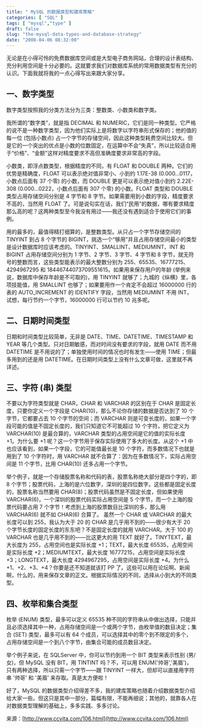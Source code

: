 ```yaml
---
title: " MySQL 的数据类型和建库策略"
categories: [ "SQL" ]
tags: [ "mysql","type" ]
draft: false
slug: "the-mysql-data-types-and-database-strategy"
date: "2008-04-06 08:32:00"
---
```


无论是在小得可怜的免费数据库空间或是大型电子商务网站，合理的设计表结构、充分利用空间是十分必要的。这就要求我们对数据库系统的常用数据类型有充分的认识。下面我就将我的一点心得写出来跟大家分享。

## 一、数字类型

数字类型按照我的分类方法分为三类：整数类、小数类和数字类。

我所谓的“数字类”，就是指 DECIMAL 和 NUMERIC，它们是同一种类型。它严格的说不是一种数字类型，因为他们实际上是将数字以字符串形式保存的；他的值的每一位 (包括小数点) 占一个字节的存储空间，因此这种类型耗费空间比较大。但是它的一个突出的优点是小数的位数固定，在运算中不会“失真”，所以比较适合用于“价格”、“金额”这样对精度要求不高但准确度要求非常高的字段。

小数类，即浮点数类型，根据精度的不同，有 FLOAT 和 DOUBLE 两种。它们的优势是精确度，FLOAT 可以表示绝对值非常小、小到约 1.17E-38 (0.000...0117，小数点后面有 37 个零) 的小数，而 DOUBLE 更是可以表示绝对值小到约 2.22E-308 (0.000...0222，小数点后面有 307 个零) 的小数。FLOAT 类型和 DOUBLE 类型占用存储空间分别是 4 字节和 8 字节。如果需要用到小数的字段，精度要求不高的，当然用 FLOAT 了。可是说句实在话，我们“民用”的数据，哪有要求精度那么高的呢？这两种类型至今我没有用过――我还没有遇到适合于使用它们的事例。

用的最多的，最值得精打细算的，是整数类型。从只占一个字节存储空间的 TINYINT 到占 8 个字节的 BIGINT，挑选一个“够用”并且占用存储空间最小的类型是设计数据库时应该考虑的。TINYINT、SMALLINT、MEDIUMINT、INT 和 BIGINT 占用存储空间分别为 1 字节、2 字节、3 字节、4 字节和 8 字节，就无符号的整数而言，这些类型能表示的最大整数分别为 255、65535、16777215、4294967295 和 18446744073709551615。如果用来保存用户的年龄 (举例来说，数据库中保存年龄是不可取的)，用 TINYINT 就够了；九城的《纵横》里，各项技能值，用 SMALLINT 也够了；如果要用作一个肯定不会超过 16000000 行的表的 AUTO_INCREMENT 的 IDENTIFY 字段，当然用 MEDIUMINT 不用 INT，试想，每行节约一个字节，16000000 行可以节约 10 兆多呢。


<!--more-->


## 二、日期时间类型

日期和时间类型比较简单，无非是 DATE、TIME、DATETIME、TIMESTAMP 和 YEAR 等几个类型。只对日期敏感，而对时间没有要求的字段，就用 DATE 而不用 DATETIME 是不用说的了；单独使用时间的情况也时有发生――使用 TIME；但最多用到的还是用 DATETIME。在日期时间类型上没有什么文章可做，这里就不再详述。

## 三、字符 (串) 类型

不要以为字符类型就是 CHAR，CHAR 和 VARCHAR 的区别在于 CHAR 是固定长度，只要你定义一个字段是 CHAR(10)，那么不论你存储的数据是否达到了 10 个字节，它都要占去 10 个字节的空间；而 VARCHAR 则是可变长度的，如果一个字段可能的值是不固定长度的，我们只知道它不可能超过 10 个字符，把它定义为 VARCHAR(10) 是最合算的，VARCHAR 类型的占用空间是它的值的实际长度 +1。为什么要 +1 呢？这一个字节用于保存实际使用了多大的长度。从这个 +1 中也应该看到，如果一个字段，它的可能值最长是 10 个字符，而多数情况下也就是用到了 10 个字符时，用 VARCHAR 就不合算了：因为在多数情况下，实际占用空间是 11 个字节，比用 CHAR(10) 还多占用一个字节。

举个例子，就是一个存储股票名称和代码的表，股票名称绝大部分是四个字的，即 8 个字节；股票代码，上海的是六位数字，深圳的是四位数字。这些都是固定长度的，股票名称当然要用 CHAR(8)；股票代码虽然是不固定长度，但如果使用 VARCHAR(6)，一个深圳的股票代码实际占用空间是 5 个字节，而一个上海的股票代码要占用 7 个字节！考虑到上海的股票数目比深圳的多，那么用 VARCHAR(6) 就不如 CHAR(6) 合算了。
虽然一个 CHAR 或 VARCHAR 的最大长度可以到 255，我认为大于 20 的 CHAR 是几乎用不到的――很少有大于 20 个字节长度的固定长度的东东吧？不是固定长度的就用 VARCHAR。大于 100 的 VARCHAR 也是几乎用不到的――比这更大的用 TEXT 就好了。TINYTEXT，最大长度为 255，占用空间也是实际长度 +1；TEXT，最大长度 65535，占用空间是实际长度 +2；MEDIUMTEXT，最大长度 16777215，占用空间是实际长度 +3；LONGTEXT，最大长度 4294967295，占用空间是实际长度 +4。为什么 +1、+2、+3、+4？你要是还不知道就该打 PP 了。这些可以用在论坛啊、新闻啊，什么的，用来保存文章的正文。根据实际情况的不同，选择从小到大的不同类型。

## 四、枚举和集合类型

枚举 (ENUM) 类型，最多可以定义 65535 种不同的字符串从中做出选择，只能并且必须选择其中一种，占用存储空间是一个或两个字节，由枚举值的数目决定；集合 (SET) 类型，最多可以有 64 个成员，可以选择其中的零个到不限定的多个，占用存储空间是一个到八个字节，由集合可能的成员数目决定。

举个例子来说，在 SQLServer 中，你可以节约到用一个 BIT 类型来表示性别 (男/女)，但 MySQL 没有 BIT，用 TINTINT 吗？不，可以用 ENUM('帅哥','美眉')，只有两种选择，所以只需一个字节――跟 TINYINT 一样大，但却可以直接用字符串 '帅哥' 和 '美眉' 来存取。真是太方便啦！

好了，MySQL 的数据类型介绍得差不多，我的建库策略也随着介绍数据类型介绍给大家一些。但这只是其中一部分，篇幅有限，不能再细说；其他的，就靠各人在对数据类型理解的基础上，多多实践、多多讨论。

来源：[http://www.ccvita.com/106.html](http://www.ccvita.com/106.html)